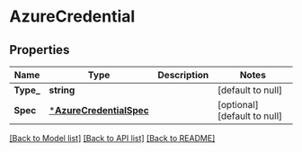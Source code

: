 # AzureCredential

## Properties
Name | Type | Description | Notes
------------ | ------------- | ------------- | -------------
**Type_** | **string** |  | [default to null]
**Spec** | [***AzureCredentialSpec**](AzureCredentialSpec.md) |  | [optional] [default to null]

[[Back to Model list]](../README.md#documentation-for-models) [[Back to API list]](../README.md#documentation-for-api-endpoints) [[Back to README]](../README.md)

